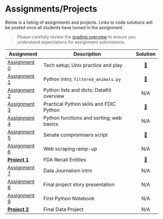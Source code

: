 # Assignments/Projects

Below is a listing of assignments and projects. Links to code solutions will be posted once all students have turned in the assignment.

> Please carefully review the [grading overview](grading.md) to ensure you understand expectations for assignment submissions.

Assignment|Description|Solution
----------|-----------|:-----:
[Assignment 0][] | Tech setup; Unix practice and play | [:link:](https://github.com/zstumgoren/stanford-progj-2021-solutions/blob/main/failed_banks_ca.sh)
[Assignment 1][] | Python intro; `filtered_animals.py` | [:link:](https://github.com/zstumgoren/stanford-progj-2021-solutions/blob/main/filtered_animals.py)
[Assignment 2][] | Python lists and dicts; DataKit overview | N/A
[Assignment 3][] | Practical Python skills and FDIC Python | [:link:](https://github.com/zstumgoren/stanford-progj-2021-solutions/tree/main/fdic_py)
[Assignment 4][] | Python functions and sorting; web basics | N/A
[Assignment 5][] | Senate compromisers script | [:link:](https://github.com/zstumgoren/stanford-progj-2021-solutions/blob/main/propub_senate_api/senate_compromisers.py)
[Assignment 6][] | Web scraping ramp-up | N/A
**[Project 1][]** | FDA Recall Entities | [:link:](https://github.com/zstumgoren/stanford-progj-2021-solutions/tree/main/fda_recall_entities)
[Assignment 7][] | Data Journalism intro | N/A
[Assignment 8][] | Final project story presentation | N/A
[Assignment 9][] | First Python Notebook | N/A
**[Project 2][]** | Final Data Project | N/A


[Assignment 0]: bash_intro.md
[Assignment 1]: python_intro.md
[Assignment 2]: python_lists_dicts.md
[Assignment 3]: libraries_and_fdic_py.md
[Assignment 4]: python_functions_sorting_web_basics.md
[Assignment 5]: senate_compromisers.md
[Assignment 6]: web_scraping_ramp_up.md
[Assignment 7]: dj_intro.md
[Assignment 8]: final_project_story_idea.md
[Assignment 9]: first_notebook.md

[Project 1]: /projects/fda_recall_entities.md
[Project 2]: /projects/sf_data_analysis.md

